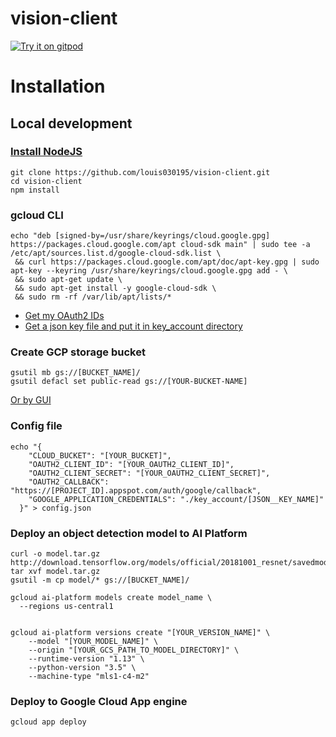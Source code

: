 # vision-client
[![Try it on gitpod](https://img.shields.io/badge/try-on%20gitpod-brightgreen.svg)](https://gitpod.io/#https://github.com/louis030195/vision-client)

# Installation

## Local development
### [Install NodeJS](https://www.google.com/search?ei=D3Q4XZGcM8OHjLsPs--n8AM&q=install+nodejs)
```
git clone https://github.com/louis030195/vision-client.git
cd vision-client
npm install
```

### gcloud CLI
```
echo "deb [signed-by=/usr/share/keyrings/cloud.google.gpg] https://packages.cloud.google.com/apt cloud-sdk main" | sudo tee -a /etc/apt/sources.list.d/google-cloud-sdk.list \
 && curl https://packages.cloud.google.com/apt/doc/apt-key.gpg | sudo apt-key --keyring /usr/share/keyrings/cloud.google.gpg add - \
 && sudo apt-get update \
 && sudo apt-get install -y google-cloud-sdk \
 && sudo rm -rf /var/lib/apt/lists/*
```

- [Get my OAuth2 IDs](https://developers.google.com/identity/protocols/OAuth2)
- [Get a json key file and put it in key_account directory](https://cloud.google.com/docs/authentication/getting-started)

### Create GCP storage bucket
```
gsutil mb gs://[BUCKET_NAME]/
gsutil defacl set public-read gs://[YOUR-BUCKET-NAME]
```

[Or by GUI](https://cloud.google.com/storage/docs/creating-buckets)

### Config file
```
echo "{
    "CLOUD_BUCKET": "[YOUR_BUCKET]",
    "OAUTH2_CLIENT_ID": "[YOUR_OAUTH2_CLIENT_ID]",
    "OAUTH2_CLIENT_SECRET": "[YOUR_OAUTH2_CLIENT_SECRET]",
    "OAUTH2_CALLBACK": "https://[PROJECT_ID].appspot.com/auth/google/callback",
    "GOOGLE_APPLICATION_CREDENTIALS": "./key_account/[JSON__KEY_NAME]"
  }" > config.json
```

### Deploy an object detection model to AI Platform
```
curl -o model.tar.gz http://download.tensorflow.org/models/official/20181001_resnet/savedmodels/resnet_v2_fp32_savedmodel_NHWC_jpg.tar.gz
tar xvf model.tar.gz
gsutil -m cp model/* gs://[BUCKET_NAME]/

gcloud ai-platform models create model_name \
  --regions us-central1


gcloud ai-platform versions create "[YOUR_VERSION_NAME]" \
    --model "[YOUR_MODEL_NAME]" \
    --origin "[YOUR_GCS_PATH_TO_MODEL_DIRECTORY]" \
    --runtime-version "1.13" \
    --python-version "3.5" \
    --machine-type "mls1-c4-m2"
```

### Deploy to Google Cloud App engine
```
gcloud app deploy
```